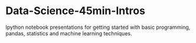 Data-Science-45min-Intros
=========================

Ipython notebook presentations for getting started with basic programming, pandas, statistics and machine learning techniques.
